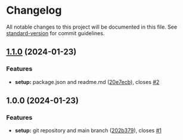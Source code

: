# Changelog

All notable changes to this project will be documented in this file. See [standard-version](https://github.com/conventional-changelog/standard-version) for commit guidelines.

## [1.1.0](https://github.com/erichosick/hela-template/compare/v1.0.0...v1.1.0) (2024-01-23)


### Features

* **setup:** package.json and readme.md ([20e7ecb](https://github.com/erichosick/hela-template/commit/20e7ecb9c2d18ae9f70fff87c3affa32f4ebe942)), closes [#2](https://github.com/erichosick/hela-template/issues/2)

## 1.0.0 (2024-01-23)


### Features

* **setup:** git repository and main branch ([202b379](https://github.com/erichosick/hela-template/commit/202b37992d90b8f73d2aca2c4e00480042f8fc3a)), closes [#1](https://github.com/erichosick/hela-template/issues/1)
